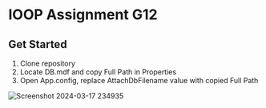 # IOOP Assignment G12

## Get Started
1. Clone repository
2. Locate DB.mdf and copy Full Path in Properties
3. Open App.config, replace AttachDbFilename value with copied Full Path

![Screenshot 2024-03-17 234935](https://github.com/purrnama/IOOP-Assignment-G12/assets/45760914/9135049d-a0da-4242-9b47-526b7c2a1697)
